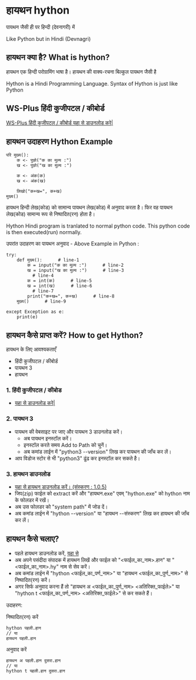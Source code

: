 # हायथन hython

पायथन जैसी ही पर हिन्दी (देवनागरी) में

Like Python but in Hindi (Devnagri)

## हायथन क्या है? What is hython?

हायथन एक हिन्दी परोग्रामिंग भाषा है। हायथन की वाक्य-रचना बिल्कुल पायथन जैसी है


Hython is a Hindi Programming Language. Syntax of Hython is just like Python


## WS-Plus हिंदी कुजीपटल / कीबोर्ड

[WS-Plus हिंदी कुजीपटल / कीबोर्ड यहा से डाउनलोड करे|](/WX-plus/)


## हायथन उदाहरण Hython Example

```
परि मुख्य():
    क <- पुछो("क का मुल्य :")
    ख <- पुछो("ख का मुल्य :")
    
    क <- अंक(क)
    ख <- अंक(ख)
    
    लिखो("क+ख=", क+ख)
मुख्य()
```


हायथन हिन्दी लेख(कोड) को सामान्य पायथन लेख(कोड) में अनुवाद करता है। फिर वह पायथन लेख(कोड) सामान्य रूप से निष्पादित(रन) होता है।

Hython Hindi program is tranlated to normal python code. This python code is then executed(run) normally.

उपरांत उदाहरण का पायथन अनुवाद - Above Example in Python :
```
try:
    def मुख्य():      # line-1
        क = input("क का मुल्य :")      # line-2
        ख = input("ख का मुल्य :")      # line-3
          # line-4
        क = int(क)      # line-5
        ख = int(ख)      # line-6
          # line-7
        print("क+ख=", क+ख)      # line-8
    मुख्य()      # line-9

except Exception as e:
    print(e)
```


## हायथन कैसे प्राप्त करें? How to get Hython?


हायथन के लिए आवश्यकताएँ

* हिंदी कुजीपटल / कीबोर्ड
* पायथन 3
* हायथन

### 1. हिंदी कुजीपटल / कीबोड
* [यहा से डाउनलोड करे|](/WX-plus/)

### 2. पायथन 3

* पायथन की वेबसाइट पर जाए और पायथन 3 डाउनलोड करें।
	- अब पायथन इनस्टॉल करें।
	- इनस्टॉल करते समय Add to Path को चुनें।
	- अब कमांड लाईन में "python3 --version" लिख कर पायथन की जाँच कर लें।
* आप विडोज स्टोर से भी "python3" ढुंढ कर इनस्टॉल कर सकते है।

### 3. हायथन डाउनलोड

* [यहा से हायथन डाउनलोड करें। (संस्करण : 1.0.5)](https://github.com/atulSnapy/hython/blob/master/releases/Release%201/hython_v1.0.5.zip?raw=true)
* जिप(zip) फाईल को extract करें और "हायथन.exe" एवम् "hython.exe" को hython नाम के फोलडर में रखें।
* अब उस फोलडर को "system path" में जोड दें।
* अब कमांड लाईन में "hython --version" या "हायथन --संस्करण" लिख कर हायथन की जाँच कर लें।


## हायथन कैसे चलाए?

* पहले हायथन डाउनलोड करें, [यहा से](#हायथन-डाउनलोड)
* अब अपने पसंदीदा संपादक में हायथन लिखें और फाईल को "<फाईल_का_नाम>.हान" या "<फाईल_का_नाम>.hy" नाम से सेव करें।
* अब कमांड लाईन में "hython <फाईल_का_पर्ण_नाम>" या "हायथन <फाईल_का_पुर्ण_नाम>" से निष्पादित(रन) करें।
* अगर सिर्फ अनुवाद करना हैं तो "हायथन अ <फाईल_का_पुर्ण_नाम> <अतिरिक्त_फाईले>" या "hython t <फाईल_का_पर्ण_नाम> <अतिरिक्त_फाईले>" से कर सकते हैं।

उदाहरण:

निष्पादित(रन) करें

	hython पहली.हान
    // या
    हायथन पहली.हान
    
अनुवाद करें

	हायथन अ पहली.हान दुसरा.हान
    // या
    hython t पहली.हान दुसरा.हान
